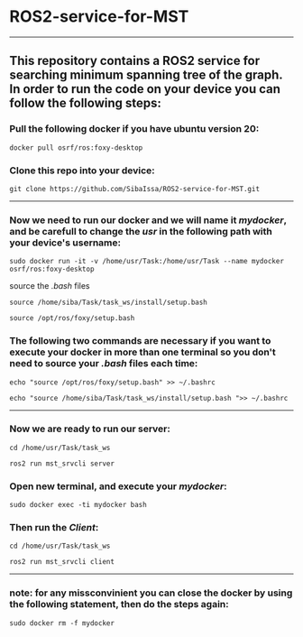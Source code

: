 # ROS2-service-for-MST
---
This repository contains a ROS2 service for searching minimum spanning tree of the graph. In order to run the code on your device you can follow the following steps:
---
### Pull the following docker if you have ubuntu version 20:
```
docker pull osrf/ros:foxy-desktop
```
### Clone this repo into your device:
```
git clone https://github.com/SibaIssa/ROS2-service-for-MST.git
```
---
### Now we need to run our docker and we will name it *mydocker*, and be carefull to change the *usr* in the following path with your device's username: 
```
sudo docker run -it -v /home/usr/Task:/home/usr/Task --name mydocker osrf/ros:foxy-desktop
```
source the *.bash* files
```
source /home/siba/Task/task_ws/install/setup.bash 
```
```
source /opt/ros/foxy/setup.bash
```
### The following two commands are necessary if you want to execute your docker in more than one terminal so you don't need to source your *.bash* files each time:
```
echo "source /opt/ros/foxy/setup.bash" >> ~/.bashrc
```
```
echo "source /home/siba/Task/task_ws/install/setup.bash ">> ~/.bashrc
```
---
### Now we are ready to run our server:
```
cd /home/usr/Task/task_ws
```
```
ros2 run mst_srvcli server
```
### Open new terminal, and execute your *mydocker*:
```
sudo docker exec -ti mydocker bash
```
### Then run the *Client*:
```
cd /home/usr/Task/task_ws
```
```
ros2 run mst_srvcli client
```
---
### note: for any missconvinient you can close the docker by using the following statement, then do the steps again:
```
sudo docker rm -f mydocker
```


